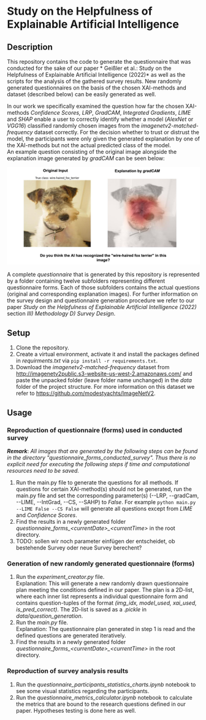 # Study on the Helpfulness of Explainable Artificial Intelligence

## **Description**
This repository contains the code to generate the questionnaire that was conducted for the sake of our paper * Geißler et al.: Study on the Helpfulness of Explainable Artificial Intelligence (2022)* as well as the scripts for the analysis of the gathered survey results. New randomly generated questionnaires on the basis of the chosen XAI-methods and dataset (described below) can be easily generated as well. 

In our work we specifically examined the question how far the chosen XAI-methods *Confidence Scores,* *LRP*, *GradCAM*, *Integrated Gradients*, *LIME* and *SHAP* enable a user to correctly identify whether a model (*AlexNet* or *VGG16*) classified randomly chosen images from the *imagenetv2-matched-frequency* dataset correctly. For the decision whether to trust or distrust the model, the participants were only given the generated explanation by one of the XAI-methods but not the actual predicted class of the model.\
An example question consisting of the original image alongside the explanation image generated by *gradCAM* can be seen below:

![](data/readme/question_example.png)

A complete *questionnaire* that is generated by this repository is represented by a folder containing twelve subfolders representing  different questionnaire forms. Each of those subfolders contains the actual questions (original and corresponding explanation images). For further information on the survey design and questionnaire generation procedure we refer to our paper *Study on the Helpfulness of Explainable Artificial Intelligence (2022)* section *III) Methodology D) Survey Design*.


## **Setup**
1. Clone the repository.
2. Create a virtual environment, activate it  and install the packages defined in *requirments.txt* via ```pip install -r requirements.txt```.
3. Download the *imagenetv2-matched-frequency* dataset from http://imagenetv2public.s3-website-us-west-2.amazonaws.com/ and paste the unpacked folder (leave folder name unchanged) in the *data* folder of the project structure. For more information on this dataset we refer to https://github.com/modestyachts/ImageNetV2.

## **Usage**

### **Reproduction of questionnaire (forms) used in conducted survey**
***Remark***: *All images that are generated by the following steps can be found in the directory "questionnaire_forms_conducted_survey". Thus there is no explicit need for executing the following steps if time and computational resources need to be saved.*
1. Run the main.py file to generate the questions for all methods. If questions for certain XAI-method(s) should not be generated, run the main.py file and set the corresponding parameter(s) (--LRP, --gradCam, --LIME, --IntGrad, --CS, --SAHP) to *False*. For example ```python main.py --LIME False --CS False``` will generate all questions except from *LIME* and *Confidence Scores*.
2. Find the results in a newly generated folder *questionnaire_forms_<currentDate<d>>_<currentTime<d>>* in the root directory.
3. TODO: sollen wir noch parameter einfügen der entscheidet, ob bestehende Survey oder neue Survey berechent?

### **Generation of new randomly generated questionnaire (forms)**

1. Run the *experiment_creator.py* file.\
Explanation: This will generate a new randomly drawn questionnaire plan meeting the conditions defined in our paper. The plan is a 2D-list, where each inner list represents a individual questionnaire form and contains question-tuples of the format *(img_idx, model_used, xai_used, is_pred_correct)*. The 2D-list is saved as a *.pickle* in *data/question_generation*.
2. Run the *main.py* file.\
Explanation: The questionnaire plan generated in step 1 is read and the defined questions are generated iteratively.
3. Find the results in a newly generated folder *questionnaire_forms_<currentDate<d>>_<currentTime<d>>* in the root directory.

### **Reproduction of survey analysis results**
1. Run the *questionnaire_participants_statistics_charts.ipynb* notebook to see some visual statistics regarding the participants.
2. Run the *questionnaire_metrics_calculator.ipynb* notebook to calculate the metrics that are bound to the research questions defined in our paper. Hypotheses testing is done here as well.

